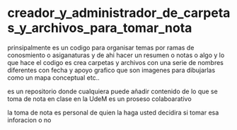 # creador_y_administrador_de_carpetas_y_archivos_para_tomar_nota
prinsipalmente es un codigo para organisar temas por ramas de conosmiento o asiganaturas y de ahi hacer un resumen o notas o algo y lo que hace el codigo es crea carpetas y archivos con una serie de nombres diferentes con fecha y apoyo grafico que son imagenes para dibujarlas como un mapa conceptual etc..


es un repositorio donde cualquiera puede añadir contenido de lo que se toma de nota en clase en la UdeM es un proseso colaboarativo 

la toma de nota es personal de quien la haga usted decidira si tomar esa inforacion o no

